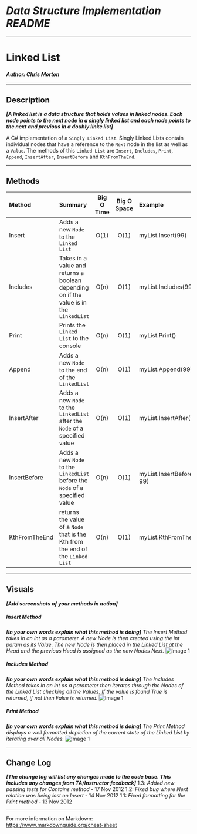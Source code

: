 # ***Data Structure Implementation README***
------------------------------

# Linked List
#### *Author: Chris Morton*

------------------------------

## Description
***[A linked list is a data structure that holds values in linked nodes. Each node points to the next node in a singly linked list and each node points to the next and previous in a doubly linke list]***

A C# implementation of a `Singly Linked List`. Singly Linked Lists contain individual nodes that have a reference to the `Next` node in the list as well as a `Value`. The methods of this `Linked List` are `Insert`, `Includes`, `Print`, `Append`, `InsertAfter`, `InsertBefore` and `KthFromTheEnd`.

------------------------------

## Methods

| Method | Summary | Big O Time | Big O Space | Example | 
| :----------- | :----------- | :-------------: | :-------------: | :----------- |
| Insert | Adds a new `Node` to the `Linked List` | O(1) | O(1) | myList.Insert(99) |
| Includes | Takes in a value and returns a boolean depending on if the value is in the `LinkedList` | O(n) | O(1) | myList.Includes(99) |
| Print | Prints the `Linked List` to the console | O(n) | O(1) | myList.Print() |
| Append | Adds a new `Node` to the end of the `LinkedList` | O(n) | O(1) | myList.Append(99) |
| InsertAfter | Adds a new `Node` to the `LinkedList` after the `Node` of a specified value | O(n) | O(1) | myList.InsertAfter(98, 99) |
| InsertBefore | Adds a new `Node` to the `LinkedList` before the `Node` of a specified value | O(n) | O(1) | myList.InsertBefore(98, 99) |
| KthFromTheEnd | returns the value of a `Node` that is the Kth from the end of the `Linked List` | O(n) | O(1) | myList.KthFromTheEnd(5) |





------------------------------

## Visuals
***[Add screenshots of your methods in action]***

##### Insert Method
***[In your own words explain what this method is doing]***
*The Insert Method takes in an int as a parameter. A new Node is then created using the* 
*int param as its Value. The new Node is then placed in the Linked List at the Head and*
*the previous Head is assigned as the new Nodes Next.*
![Image 1](https://via.placeholder.com/750x500)
##### Includes Method
***[In your own words explain what this method is doing]***
*The Includes Method takes in an int as a parameter then iterates through the Nodes of the*
*Linked List checking all the Values. If the value is found True is returned, if not then*
*False is returned.*
![Image 1](https://via.placeholder.com/750x500)
##### Print Method
***[In your own words explain what this method is doing]***
*The Print Method displays a well formatted depiction of the current state of the*
*Linked List by iterating over all Nodes.*
![Image 1](https://via.placeholder.com/750x500)

------------------------------

## Change Log
***[The change log will list any changes made to the code base. This includes any changes from TA/Instructor feedback]***
1.3: *Added new passing tests for Contains method* - 17 Nov 2012
1.2: *Fixed bug where Next relation was being lost on Insert* - 14 Nov 2012
1.1: *Fixed formatting for the Print method* - 13 Nov 2012

------------------------------

For more information on Markdown: https://www.markdownguide.org/cheat-sheet
